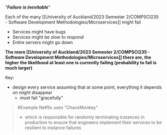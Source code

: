 "***Failure is inevitable***"

Each of the many [[University of Auckland/2023 Semester 2/COMPSCI235 - Software Development Methodologies/Microservices]] might fail 
- Services might have bugs
- Services might be slow to respond
- Entire servers might go down

**The more [[University of Auckland/2023 Semester 2/COMPSCI235 - Software Development Methodologies/Microservices]] there are, the higher the likelihood at least one is currently failing (probability to fail is much larger)**

Key:
- design every service assuming that at some point, everything it depends on might disappear
	- must fail "gracefully"

>	#Example 
>	Netflix uses "ChaosMonkey"
>	- which is responsible for randomly terminating instances in production to ensure that engineers implement their services to be resilient to instance failures